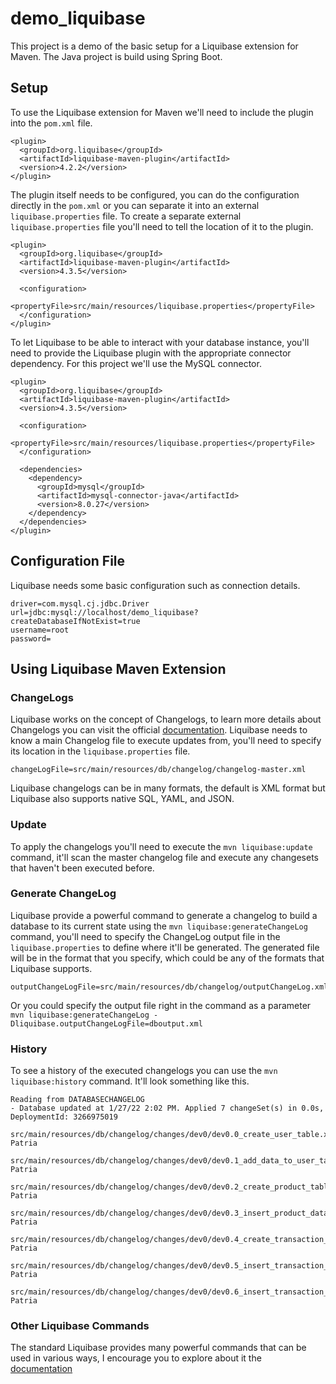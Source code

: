 # demo_liquibase
This project is a demo of the basic setup for a Liquibase extension for Maven. The Java project is build using Spring Boot.


## Setup
To use the Liquibase extension for Maven we'll need to include the plugin into the `pom.xml` file.

```
<plugin>  
  <groupId>org.liquibase</groupId>
  <artifactId>liquibase-maven-plugin</artifactId>
  <version>4.2.2</version>
</plugin> 
```

The plugin itself needs to be configured, you can do the configuration directly in the `pom.xml` or you can separate it into an external `liquibase.properties` file.
To create a separate external `liquibase.properties` file you'll need to tell the location of it to the plugin.
```
<plugin>
  <groupId>org.liquibase</groupId>
  <artifactId>liquibase-maven-plugin</artifactId>
  <version>4.3.5</version>
  
  <configuration>
     <propertyFile>src/main/resources/liquibase.properties</propertyFile>
  </configuration>
</plugin>
```

To let Liquibase to be able to interact with your database instance, you'll need to provide the Liquibase plugin with the appropriate connector dependency. For this project 
we'll use the MySQL connector.
```
<plugin>
  <groupId>org.liquibase</groupId>
  <artifactId>liquibase-maven-plugin</artifactId>
  <version>4.3.5</version>
  
  <configuration>
     <propertyFile>src/main/resources/liquibase.properties</propertyFile>
  </configuration>
  
  <dependencies>
    <dependency>
      <groupId>mysql</groupId>
      <artifactId>mysql-connector-java</artifactId>
      <version>8.0.27</version>
    </dependency>
  </dependencies>
</plugin>
```


## Configuration File
Liquibase needs some basic configuration such as connection details.
```
driver=com.mysql.cj.jdbc.Driver
url=jdbc:mysql://localhost/demo_liquibase?createDatabaseIfNotExist=true
username=root
password=
```


## Using Liquibase Maven Extension
### ChangeLogs
Liquibase works on the concept of Changelogs, to learn more details about Changelogs you can visit the official [documentation](https://docs.liquibase.com/concepts/changelogs/working-with-changelogs.html).
Liquibase needs to know a main Changelog file to execute updates from, you'll need to specify its location in the `liquibase.properties` file.
```
changeLogFile=src/main/resources/db/changelog/changelog-master.xml
```

Liquibase changelogs can be in many formats, the default is XML format but Liquibase also supports native SQL, YAML, and JSON.


### Update
To apply the changelogs you'll need to execute the `mvn liquibase:update` command, it'll scan the master changelog file and execute any changesets that haven't been executed before.


### Generate ChangeLog
Liquibase provide a powerful command to generate a changelog to build a database to its current state using the `mvn liquibase:generateChangeLog` command, you'll need to specify 
the ChangeLog output file in the `liquibase.properties` to define where it'll be generated. The generated file will be in the format that you specify, which could be any of the 
formats that Liquibase supports.
```
outputChangeLogFile=src/main/resources/db/changelog/outputChangeLog.xml
```

Or you could specify the output file right in the command as a parameter `mvn liquibase:generateChangeLog -Dliquibase.outputChangeLogFile=dboutput.xml`


### History
To see a history of the executed changelogs you can use the `mvn liquibase:history` command. It'll look something like this.
```
Reading from DATABASECHANGELOG
- Database updated at 1/27/22 2:02 PM. Applied 7 changeSet(s) in 0.0s, DeploymentId: 3266975019
  src/main/resources/db/changelog/changes/dev0/dev0.0_create_user_table.xml::dev0.0::Reyhan Patria
  src/main/resources/db/changelog/changes/dev0/dev0.1_add_data_to_user_table.xml::dev0.0::Reyhan Patria
  src/main/resources/db/changelog/changes/dev0/dev0.2_create_product_table.xml::dev0.0::Reyhan Patria
  src/main/resources/db/changelog/changes/dev0/dev0.3_insert_product_data.sql::dev0.3::Reyhan Patria
  src/main/resources/db/changelog/changes/dev0/dev0.4_create_transaction_table.sql::dev0.4::Reyhan Patria
  src/main/resources/db/changelog/changes/dev0/dev0.5_insert_transaction_data.sql::dev0.5::Reyhan Patria
  src/main/resources/db/changelog/changes/dev0/dev0.6_insert_transaction_details_data.xml::dev0.0::Reyhan Patria  
```


### Other Liquibase Commands
The standard Liquibase provides many powerful commands that can be used in various ways, I encourage you to explore about it the [documentation](https://docs.liquibase.com/commands/home.html)
